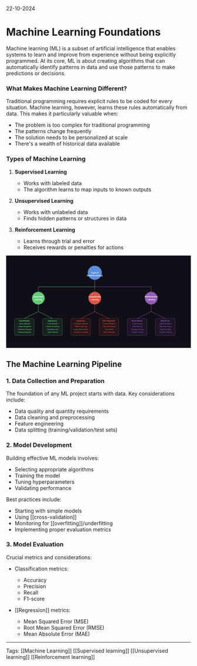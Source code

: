 
22-10-2024 

# Machine Learning Foundations

Machine learning (ML) is a subset of artificial intelligence that enables systems to learn and improve from experience without being explicitly programmed. At its core, ML is about creating algorithms that can automatically identify patterns in data and use those patterns to make predictions or decisions.

### What Makes Machine Learning Different?
Traditional programming requires explicit rules to be coded for every situation. Machine learning, however, learns these rules automatically from data. This makes it particularly valuable when:

* The problem is too complex for traditional programming
* The patterns change frequently
* The solution needs to be personalized at scale
* There's a wealth of historical data available

### Types of Machine Learning

1. **Supervised Learning**
   * Works with labeled data
   * The algorithm learns to map inputs to known outputs

2. **Unsupervised Learning**
   * Works with unlabeled data
   * Finds hidden patterns or structures in data


3. **Reinforcement Learning**
   * Learns through trial and error
   * Receives rewards or penalties for actions

![alt text](assets/mindmap1.png)

## The Machine Learning Pipeline

### 1. Data Collection and Preparation
The foundation of any ML project starts with data. Key considerations include:

* Data quality and quantity requirements
* Data cleaning and preprocessing
* Feature engineering
* Data splitting (training/validation/test sets)

### 2. Model Development

Building effective ML models involves:

* Selecting appropriate algorithms
* Training the model
* Tuning hyperparameters
* Validating performance

Best practices include:
- Starting with simple models
- Using [[cross-validation]]
- Monitoring for [[overfitting]]/underfitting
- Implementing proper evaluation metrics

### 3. Model Evaluation
Crucial metrics and considerations:

* Classification metrics:
  - Accuracy
  - Precision
  - Recall
  - F1-score

* [[Regression]] metrics:
  - Mean Squared Error (MSE)
  - Root Mean Squared Error (RMSE)
  - Mean Absolute Error (MAE)



____
Tags: [[Machine Learning]]
[[Supervised learning]]
[[Unsupervised learning]]
[[Reinforcement learning]]






